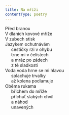 ```yaml
---
title: Na mříži
contentType: poetry
---
```


<section>

Před branou  
V dlaních kovové mříže  
V zubech stisk  
Jazykem ochutnávám  
     cestičky rzi v ohybu  
     trne mi v čelistech  
     a mráz po zádech  
     z té sladkosti  
Voda voda hrne se mi hlavou  
     splachuje trvalky  
     až kolena podlamuje  
Oběma rukama  
     břichem do mříže  
     příchuť slabých chvil  
     a náhod  
     unavených

</section>
